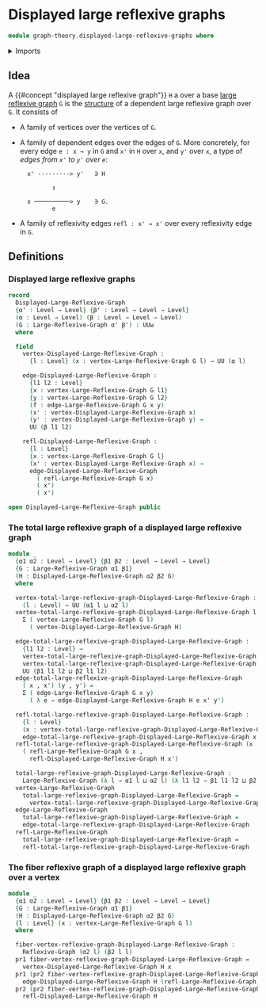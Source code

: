 # Displayed large reflexive graphs

```agda
module graph-theory.displayed-large-reflexive-graphs where
```

<details><summary>Imports</summary>

```agda
open import foundation.dependent-pair-types
open import foundation.universe-levels

open import graph-theory.large-reflexive-graphs
open import graph-theory.reflexive-graphs
```

</details>

## Idea

A {{#concept "displayed large reflexive graph"}} `H` a over a base
[large reflexive graph](graph-theory.large-reflexive-graphs.md) `G` is the
[structure](foundation.structure.md) of a dependent large reflexive graph over
`G`. It consists of

- A family of vertices over the vertices of `G`.
- A family of dependent edges over the edges of `G`. More concretely, for every
  edge `e : x → y` in `G` and `x'` in `H` over `x`, and `y'` over `x`, a type of
  _edges from `x'` to `y'` over `e`_:

  ```text
    x' ·········> y'   ∋ H

           ↧

    x ──────────> y    ∋ G.
           e
  ```

- A family of reflexivity edges `refl : x' → x'` over every reflexivity edge in
  `G`.

## Definitions

### Displayed large reflexive graphs

```agda
record
  Displayed-Large-Reflexive-Graph
  {α' : Level → Level} {β' : Level → Level → Level}
  (α : Level → Level) (β : Level → Level → Level)
  (G : Large-Reflexive-Graph α' β') : UUω
  where

  field
    vertex-Displayed-Large-Reflexive-Graph :
      {l : Level} (x : vertex-Large-Reflexive-Graph G l) → UU (α l)

    edge-Displayed-Large-Reflexive-Graph :
      {l1 l2 : Level}
      {x : vertex-Large-Reflexive-Graph G l1}
      {y : vertex-Large-Reflexive-Graph G l2}
      (f : edge-Large-Reflexive-Graph G x y)
      (x' : vertex-Displayed-Large-Reflexive-Graph x)
      (y' : vertex-Displayed-Large-Reflexive-Graph y) →
      UU (β l1 l2)

    refl-Displayed-Large-Reflexive-Graph :
      {l : Level}
      {x : vertex-Large-Reflexive-Graph G l}
      (x' : vertex-Displayed-Large-Reflexive-Graph x) →
      edge-Displayed-Large-Reflexive-Graph
        ( refl-Large-Reflexive-Graph G x)
        ( x')
        ( x')

open Displayed-Large-Reflexive-Graph public
```

### The total large reflexive graph of a displayed large reflexive graph

```agda
module _
  {α1 α2 : Level → Level} {β1 β2 : Level → Level → Level}
  {G : Large-Reflexive-Graph α1 β1}
  (H : Displayed-Large-Reflexive-Graph α2 β2 G)
  where

  vertex-total-large-reflexive-graph-Displayed-Large-Reflexive-Graph :
    (l : Level) → UU (α1 l ⊔ α2 l)
  vertex-total-large-reflexive-graph-Displayed-Large-Reflexive-Graph l =
    Σ ( vertex-Large-Reflexive-Graph G l)
      ( vertex-Displayed-Large-Reflexive-Graph H)

  edge-total-large-reflexive-graph-Displayed-Large-Reflexive-Graph :
    {l1 l2 : Level} →
    vertex-total-large-reflexive-graph-Displayed-Large-Reflexive-Graph l1 →
    vertex-total-large-reflexive-graph-Displayed-Large-Reflexive-Graph l2 →
    UU (β1 l1 l2 ⊔ β2 l1 l2)
  edge-total-large-reflexive-graph-Displayed-Large-Reflexive-Graph
    ( x , x') (y , y') =
    Σ ( edge-Large-Reflexive-Graph G x y)
      ( λ e → edge-Displayed-Large-Reflexive-Graph H e x' y')

  refl-total-large-reflexive-graph-Displayed-Large-Reflexive-Graph :
    {l : Level}
    (x : vertex-total-large-reflexive-graph-Displayed-Large-Reflexive-Graph l) →
    edge-total-large-reflexive-graph-Displayed-Large-Reflexive-Graph x x
  refl-total-large-reflexive-graph-Displayed-Large-Reflexive-Graph (x , x') =
    ( refl-Large-Reflexive-Graph G x ,
      refl-Displayed-Large-Reflexive-Graph H x')

  total-large-reflexive-graph-Displayed-Large-Reflexive-Graph :
    Large-Reflexive-Graph (λ l → α1 l ⊔ α2 l) (λ l1 l2 → β1 l1 l2 ⊔ β2 l1 l2)
  vertex-Large-Reflexive-Graph
    total-large-reflexive-graph-Displayed-Large-Reflexive-Graph =
      vertex-total-large-reflexive-graph-Displayed-Large-Reflexive-Graph
  edge-Large-Reflexive-Graph
    total-large-reflexive-graph-Displayed-Large-Reflexive-Graph =
    edge-total-large-reflexive-graph-Displayed-Large-Reflexive-Graph
  refl-Large-Reflexive-Graph
    total-large-reflexive-graph-Displayed-Large-Reflexive-Graph =
    refl-total-large-reflexive-graph-Displayed-Large-Reflexive-Graph
```

### The fiber reflexive graph of a displayed large reflexive graph over a vertex

```agda
module _
  {α1 α2 : Level → Level} {β1 β2 : Level → Level → Level}
  {G : Large-Reflexive-Graph α1 β1}
  (H : Displayed-Large-Reflexive-Graph α2 β2 G)
  {l : Level} (x : vertex-Large-Reflexive-Graph G l)
  where

  fiber-vertex-reflexive-graph-Displayed-Large-Reflexive-Graph :
    Reflexive-Graph (α2 l) (β2 l l)
  pr1 fiber-vertex-reflexive-graph-Displayed-Large-Reflexive-Graph =
    vertex-Displayed-Large-Reflexive-Graph H x
  pr1 (pr2 fiber-vertex-reflexive-graph-Displayed-Large-Reflexive-Graph) =
    edge-Displayed-Large-Reflexive-Graph H (refl-Large-Reflexive-Graph G x)
  pr2 (pr2 fiber-vertex-reflexive-graph-Displayed-Large-Reflexive-Graph) =
    refl-Displayed-Large-Reflexive-Graph H
```

